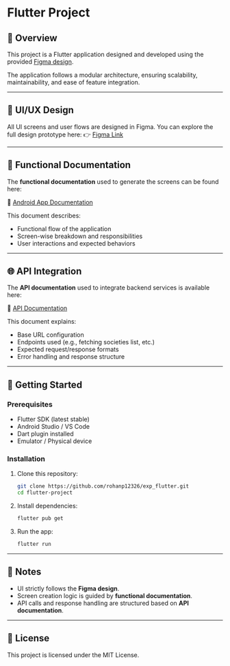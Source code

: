 # Flutter Project

## 📌 Overview

This project is a Flutter application designed and developed using the provided [Figma design](https://www.figma.com/design/4b6PPNecbD8nTBtvYp9MBJ/test-figma?node-id=0-1&p=f&t=uBFvnabD7wh3BtHt-0).

The application follows a modular architecture, ensuring scalability, maintainability, and ease of feature integration.

---

## 🎨 UI/UX Design

All UI screens and user flows are designed in Figma. You can explore the full design prototype here:
👉 [Figma Link](https://www.figma.com/design/4b6PPNecbD8nTBtvYp9MBJ/test-figma?node-id=0-1&p=f&t=uBFvnabD7wh3BtHt-0)


---

## 📖 Functional Documentation

The **functional documentation** used to generate the screens can be found here:

📄 [Android App Documentation](./assets/android%20app%20documentation.txt)

This document describes:

* Functional flow of the application
* Screen-wise breakdown and responsibilities
* User interactions and expected behaviors

---

## 🌐 API Integration

The **API documentation** used to integrate backend services is available here:

📄 [API Documentation](./assets/api%20documentation.txt)

This document explains:

* Base URL configuration
* Endpoints used (e.g., fetching societies list, etc.)
* Expected request/response formats
* Error handling and response structure

---

## 🚀 Getting Started

### Prerequisites

* Flutter SDK (latest stable)
* Android Studio / VS Code
* Dart plugin installed
* Emulator / Physical device

### Installation

1. Clone this repository:

   ```bash
   git clone https://github.com/rohanp12326/exp_flutter.git
   cd flutter-project
   ```
2. Install dependencies:

   ```bash
   flutter pub get
   ```
3. Run the app:

   ```bash
   flutter run
   ```

---

## 📌 Notes

* UI strictly follows the **Figma design**.
* Screen creation logic is guided by **functional documentation**.
* API calls and response handling are structured based on **API documentation**.

---

## 📜 License

This project is licensed under the MIT License.



